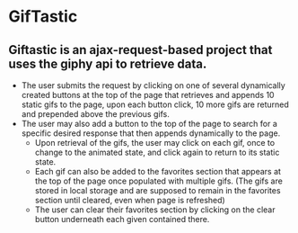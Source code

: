 # GifTastic
## Giftastic is an ajax-request-based project that uses the giphy api to retrieve data. 
* The user submits the request by clicking on one of several dynamically created buttons at the top of the page that retrieves and appends 10 static gifs to the page, upon each button click, 10 more gifs are returned and prepended above the previous gifs. 
* The user may also add a button to the top of the page to search for a specific desired response that then appends dynamically to the page. 
    * Upon retrieval of the gifs, the user may click on each gif, once to change to the animated state, and click again to return to its static state. 
    * Each gif can also be added to the favorites section that appears at the top of the page once populated with multiple gifs. (The gifs are stored in local storage and are supposed to remain in the favorites section until cleared, even when page is refreshed)
    * The user can clear their favorites section by clicking on the clear button underneath each given contained there.